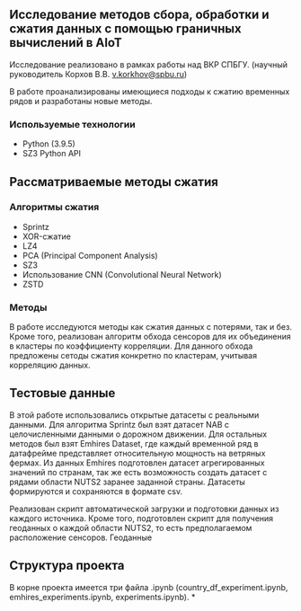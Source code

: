## Исследование методов сбора, обработки и сжатия данных с помощью граничных вычислений в AIoT

Исследование реализовано в рамках работы над ВКР СПБГУ. (научный руководитель Корхов В.В. v.korkhov@spbu.ru)

В работе проанализированы имеющиеся подходы к сжатию временных рядов и разработаны новые методы. 

### Используемые технологии

* Python (3.9.5)
* SZ3 Python API

## Рассматриваемые методы сжатия

### Алгоритмы сжатия

* Sprintz
* XOR-сжатие
* LZ4
* PCA (Principal Component Analysis)
* SZ3
* Использование CNN (Convolutional Neural Network)
* ZSTD

### Методы

В работе исследуются методы как сжатия данных с потерями, так и без. Кроме того, реализован алгоритм обхода 
сенсоров для их объединения в кластеры по коэффициенту корреляции. Для данного обхода предложены сетоды сжатия
конкретно по кластерам, учитывая корреляцию данных.

## Тестовые данные

В этой работе использовались открытые датасеты с реальными данными. Для алгоритма Sprintz был взят датасет NAB
с целочисленными данными о дорожном движении. Для остальных методов был взят Emhires Dataset, где каждый 
временной ряд в датафрейме представляет относительную мощность на ветряных фермах. Из данных Emhires 
подготовлен датасет агрегированных значений по странам, так же есть возможность создать датасет с рядами области
NUTS2 заранее заданной страны. Датасеты формируются и сохраняются в формате csv.

Реализован скрипт автоматической загрузки и подготовки данных из каждого источника. Кроме того, подготовлен 
скрипт для получения геоданных о каждой области NUTS2, то есть предполагаемом расположение сенсоров. Геоданные 

## Структура проекта

В корне проекта имеется три файла .ipynb (country_df_experiment.ipynb, emhires_experiments.ipynb, experiments.ipynb).
* 

